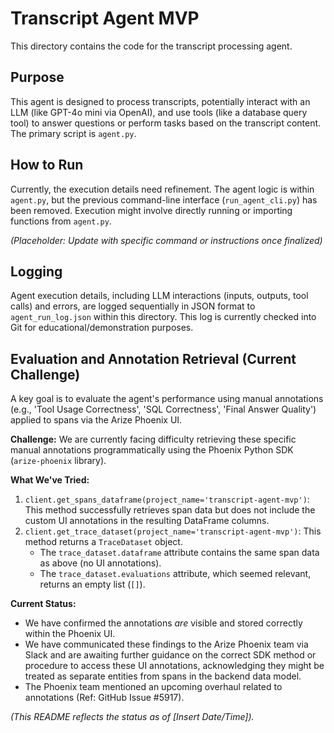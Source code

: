 # Transcript Agent MVP

This directory contains the code for the transcript processing agent.

## Purpose

This agent is designed to process transcripts, potentially interact with an LLM (like GPT-4o mini via OpenAI), and use tools (like a database query tool) to answer questions or perform tasks based on the transcript content. The primary script is `agent.py`.

## How to Run

Currently, the execution details need refinement. The agent logic is within `agent.py`, but the previous command-line interface (`run_agent_cli.py`) has been removed. Execution might involve directly running or importing functions from `agent.py`.

*(Placeholder: Update with specific command or instructions once finalized)*

## Logging

Agent execution details, including LLM interactions (inputs, outputs, tool calls) and errors, are logged sequentially in JSON format to `agent_run_log.json` within this directory. This log is currently checked into Git for educational/demonstration purposes.

## Evaluation and Annotation Retrieval (Current Challenge)

A key goal is to evaluate the agent's performance using manual annotations (e.g., 'Tool Usage Correctness', 'SQL Correctness', 'Final Answer Quality') applied to spans via the Arize Phoenix UI.

**Challenge:** We are currently facing difficulty retrieving these specific manual annotations programmatically using the Phoenix Python SDK (`arize-phoenix` library).

**What We've Tried:**
1.  `client.get_spans_dataframe(project_name='transcript-agent-mvp')`: This method successfully retrieves span data but does not include the custom UI annotations in the resulting DataFrame columns.
2.  `client.get_trace_dataset(project_name='transcript-agent-mvp')`: This method returns a `TraceDataset` object.
    *   The `trace_dataset.dataframe` attribute contains the same span data as above (no UI annotations).
    *   The `trace_dataset.evaluations` attribute, which seemed relevant, returns an empty list (`[]`).

**Current Status:**
*   We have confirmed the annotations *are* visible and stored correctly within the Phoenix UI.
*   We have communicated these findings to the Arize Phoenix team via Slack and are awaiting further guidance on the correct SDK method or procedure to access these UI annotations, acknowledging they might be treated as separate entities from spans in the backend data model.
*   The Phoenix team mentioned an upcoming overhaul related to annotations (Ref: GitHub Issue #5917).

*(This README reflects the status as of [Insert Date/Time]).* 